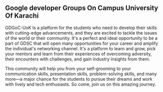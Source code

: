 ## Google developer Groups On Campus University Of Karachi

GDGoC-UoK Is a platform for the students who need to develop their skills with cutting-edge advancements, and they are excited to tackle the issues of the world or their community. It's a perfect and ideal opportunity to be a part of GDSC that will open many opportunities for your career and amplify the individual's networking channel. It's a platform to learn and grow, pick your mentors and learn from their experiences of overcoming adversity, their encounters with challenges, and gain industry insights from them.

This community will help you from your self-grooming to your communication skills, presentation skills, problem-solving skills, and many more—a major chance for the students to pursue their dreams and work with lively and tech enthusiasts. So come, join us on this amazing journey.
